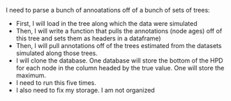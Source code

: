 I need to parse a bunch of annoatations off of a bunch of sets of trees:
+ First, I will load in the tree along which the data were simulated
+ Then, I will write a function that pulls the annotations (node ages) off of this tree and sets them as headers in a dataframe)
+ Then, I will pull annotations off of the trees estimated from the datasets simulated along those trees. 
+ I will clone the database. One database will store the bottom of the HPD for each node in the column headed by the true value. One will store the maximum.
+ I need to run this five times.
+ I also need to fix my storage. I am not organized
